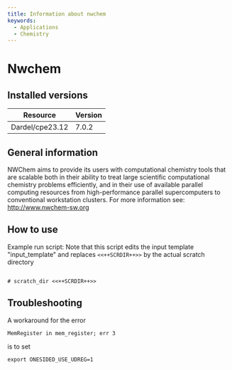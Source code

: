 ```yaml
---
title: Information about nwchem
keywords:
  - Applications
  - Chemistry
---
```

# Nwchem

## Installed versions

| Resource | Version |
|---|---|
| Dardel/cpe23.12 | 7.0.2 |

## General information

NWChem aims to provide its users with computational chemistry tools that are
scalable both in their ability to treat large scientific computational
chemistry problems efficiently, and in their use of available parallel
computing resources from high-performance parallel supercomputers to
conventional workstation clusters.
For more information see: http://www.nwchem-sw.org


## How to use

Example run script:
Note that this script edits the input template "input_template" and replaces
``<<++SCRDIR++>>`` by the actual scratch directory
```

# scratch_dir <<++SCRDIR++>>
```

## Troubleshooting
A workaround for the error
```
MemRegister in mem_register; err 3
```
is to set
```
export ONESIDED_USE_UDREG=1
```

